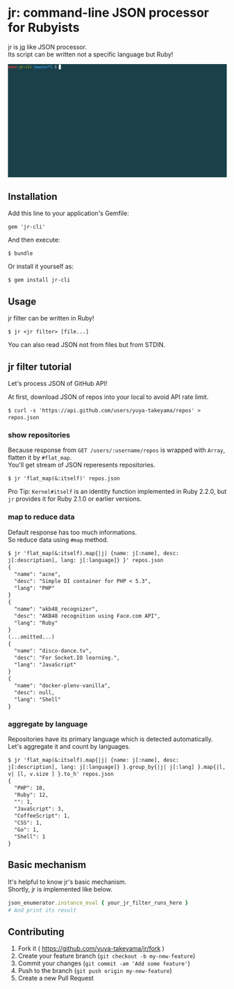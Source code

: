 # jr: command-line JSON processor for Rubyists

jr is [jq](http://stedolan.github.io/jq/) like JSON processor.  
Its script can be written not a specific language but Ruby!

![jr in action](./resources/img/jr.gif)

## Installation

Add this line to your application's Gemfile:

    gem 'jr-cli'

And then execute:

    $ bundle

Or install it yourself as:

    $ gem install jr-cli

## Usage

jr filter can be written in Ruby!

```
$ jr <jr filter> [file...]
```

You can also read JSON not from files but from STDIN.

## jr filter tutorial

Let's process JSON of GitHub API!

At first, download JSON of repos into your local to avoid API rate limit.

```
$ curl -s 'https://api.github.com/users/yuya-takeyama/repos' > repos.json
```

### show repositories

Because response from `GET /users/:username/repos` is wrapped with `Array`, flatten it by `#flat_map`.  
You'll get stream of JSON reperesents repositories.

```
$ jr 'flat_map(&:itself)' repos.json
```

Pro Tip: `Kernel#itself` is an identity function implemented in Ruby 2.2.0, but `jr` provides it for Ruby 2.1.0 or earlier versions.

### map to reduce data

Default response has too much informations.  
So reduce data using `#map` method.

```
$ jr 'flat_map(&:itself).map{|j| {name: j[:name], desc: j[:description], lang: j[:language]} }' repos.json
{
  "name": "acne",
  "desc": "Simple DI container for PHP < 5.3",
  "lang": "PHP"
}
{
  "name": "akb48_recognizer",
  "desc": "AKB48 recognition using Face.com API",
  "lang": "Ruby"
}
(...omitted...)
{
  "name": "disco-dance.tv",
  "desc": "For Socket.IO learning.",
  "lang": "JavaScript"
}
{
  "name": "docker-plenv-vanilla",
  "desc": null,
  "lang": "Shell"
}
```

### aggregate by language

Repositories have its primary language which is detected automatically.  
Let's aggregate it and count by languages.

```
$ jr 'flat_map(&:itself).map{|j| {name: j[:name], desc: j[:description], lang: j[:language]} }.group_by{|j| j[:lang] }.map{|l, v| [l, v.size ] }.to_h' repos.json
{
  "PHP": 10,
  "Ruby": 12,
  "": 1,
  "JavaScript": 3,
  "CoffeeScript": 1,
  "CSS": 1,
  "Go": 1,
  "Shell": 1
}
```

## Basic mechanism

It's helpful to know jr's basic mechanism.  
Shortly, jr is implemented like below.

```ruby
json_enumerator.instance_eval { your_jr_filter_runs_here }
# And print its result
```

## Contributing

1. Fork it ( https://github.com/yuya-takeyama/jr/fork )
2. Create your feature branch (`git checkout -b my-new-feature`)
3. Commit your changes (`git commit -am 'Add some feature'`)
4. Push to the branch (`git push origin my-new-feature`)
5. Create a new Pull Request
